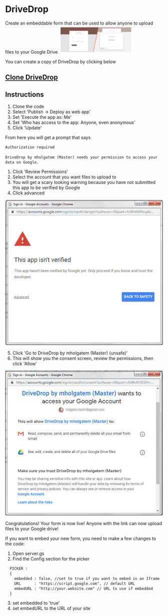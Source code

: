 # DriveDrop
Create an embeddable form that can be used to allow anyone to upload files to your Google Drive
<img style="width:45%;margin:5px" src=https://github.com/mholgatem/drivedrop/raw/master/images/form.jpg>

You can create a copy of DriveDrop by clicking below
## [Clone DriveDrop](https://script.google.com/d/1mA2_OMh2Fdt9qTg2MYr5NIy_QtYbE_wAtecHt8NgBvtWC5lVCBT-sSha/edit?newcopy=true)

## Instructions
1. Clone the code
2. Select 'Publish → Deploy as web app'
3. Set 'Execute the app as: Me'
4. Set 'Who has access to the app: Anyone, even anonymous'
5. Click 'Update'

From here you will get a prompt that says
```
Authorization required

DriveDrop by mholgatem (Master) needs your permission to access your data on Google.
```
1. Click 'Review Permissions'
2. Select the account that you want files to upload to
3. You will get a scary looking warning because you have not submitted this app to be verified by Google 
4. Click advanced
<img src=https://github.com/mholgatem/drivedrop/raw/master/images/warning.jpg>

5. Click 'Go to DriveDrop by mholgatem (Master) (unsafe)'
6. This will show you the consent screen, review the permissions, then click 'Allow'
<img src=https://github.com/mholgatem/drivedrop/raw/master/images/consent.jpg>

Congratulations! Your form is now live! Anyone with the link can now upload files to your Google drive!

If you want to embed your new form, you need to make a few changes to the code:
1. Open server.gs
2. Find the Config section for the picker
```
  PICKER :
  {
    embedded : false, //set to true if you want to embed in an Iframe
    URL      : "https://script.google.com", // default URL
    embedURL : "http://your.website.com" // URL to use if embedded
  }
```
3. set embedded to 'true'
4. set embedURL to the URL of your site

